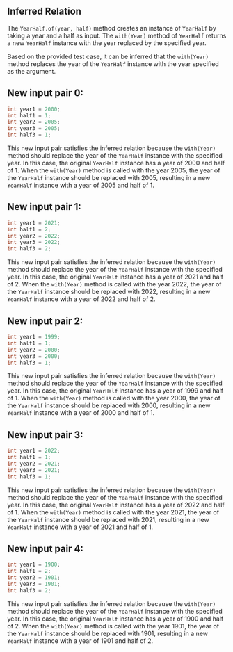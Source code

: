 ## Inferred Relation
The `YearHalf.of(year, half)` method creates an instance of `YearHalf` by taking a year and a half as input. The `with(Year)` method of `YearHalf` returns a new `YearHalf` instance with the year replaced by the specified year.

Based on the provided test case, it can be inferred that the `with(Year)` method replaces the year of the `YearHalf` instance with the year specified as the argument.

## New input pair 0:
```java
int year1 = 2000;
int half1 = 1;
int year2 = 2005;
int year3 = 2005;
int half3 = 1;
```
This new input pair satisfies the inferred relation because the `with(Year)` method should replace the year of the `YearHalf` instance with the specified year. In this case, the original `YearHalf` instance has a year of 2000 and half of 1. When the `with(Year)` method is called with the year 2005, the year of the `YearHalf` instance should be replaced with 2005, resulting in a new `YearHalf` instance with a year of 2005 and half of 1.

## New input pair 1:
```java
int year1 = 2021;
int half1 = 2;
int year2 = 2022;
int year3 = 2022;
int half3 = 2;
```
This new input pair satisfies the inferred relation because the `with(Year)` method should replace the year of the `YearHalf` instance with the specified year. In this case, the original `YearHalf` instance has a year of 2021 and half of 2. When the `with(Year)` method is called with the year 2022, the year of the `YearHalf` instance should be replaced with 2022, resulting in a new `YearHalf` instance with a year of 2022 and half of 2.

## New input pair 2:
```java
int year1 = 1999;
int half1 = 1;
int year2 = 2000;
int year3 = 2000;
int half3 = 1;
```
This new input pair satisfies the inferred relation because the `with(Year)` method should replace the year of the `YearHalf` instance with the specified year. In this case, the original `YearHalf` instance has a year of 1999 and half of 1. When the `with(Year)` method is called with the year 2000, the year of the `YearHalf` instance should be replaced with 2000, resulting in a new `YearHalf` instance with a year of 2000 and half of 1.

## New input pair 3:
```java
int year1 = 2022;
int half1 = 1;
int year2 = 2021;
int year3 = 2021;
int half3 = 1;
```
This new input pair satisfies the inferred relation because the `with(Year)` method should replace the year of the `YearHalf` instance with the specified year. In this case, the original `YearHalf` instance has a year of 2022 and half of 1. When the `with(Year)` method is called with the year 2021, the year of the `YearHalf` instance should be replaced with 2021, resulting in a new `YearHalf` instance with a year of 2021 and half of 1.

## New input pair 4:
```java
int year1 = 1900;
int half1 = 2;
int year2 = 1901;
int year3 = 1901;
int half3 = 2;
```
This new input pair satisfies the inferred relation because the `with(Year)` method should replace the year of the `YearHalf` instance with the specified year. In this case, the original `YearHalf` instance has a year of 1900 and half of 2. When the `with(Year)` method is called with the year 1901, the year of the `YearHalf` instance should be replaced with 1901, resulting in a new `YearHalf` instance with a year of 1901 and half of 2.